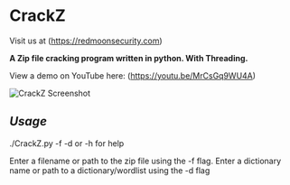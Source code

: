 # CrackZ

Visit us at (https://redmoonsecurity.com)

**A Zip file cracking program written in python.  With Threading.**

View a demo on YouTube here: (https://youtu.be/MrCsGq9WU4A)

![CrackZ Screenshot](https://user-images.githubusercontent.com/62467907/82645591-6883c800-9c13-11ea-9c5e-42e66039c8b5.png)

## *Usage*

./CrackZ.py -f <filename> -d <dictionary> or -h for help

Enter a filename or path to the zip file using the -f flag.
Enter a dictionary name or path to a dictionary/wordlist using the -d flag
